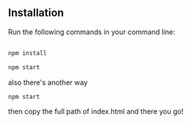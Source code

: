 
## Installation
Run the following commands in your command line:
```bash

npm install

npm start
```

also there's another way

```bash
npm start
```
then copy the full path of index.html and there you go!
